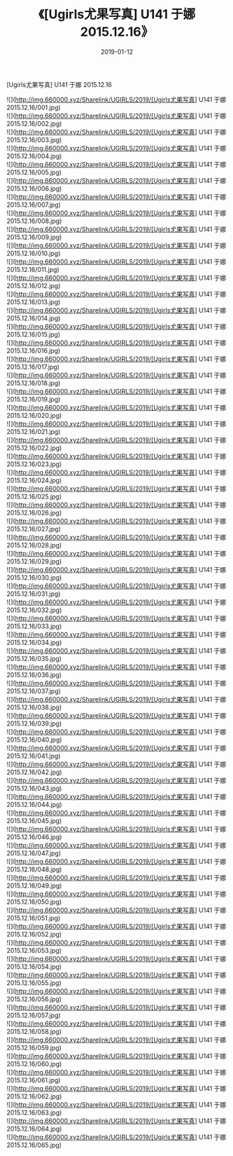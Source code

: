 ﻿---
layout: post
title:  《[Ugirls尤果写真] U141 于娜 2015.12.16》
date:   2019-01-12
img: http://img.660000.xyz/Sharelink/UGIRLS/2019/[Ugirls尤果写真] U141 于娜 2015.12.16/000.jpg
categories: [美女, 清纯, 唯美]
---

[Ugirls尤果写真] U141 于娜 2015.12.16

 ![](http://img.660000.xyz/Sharelink/UGIRLS/2019/[Ugirls尤果写真] U141 于娜 2015.12.16/001.jpg) <br>![](http://img.660000.xyz/Sharelink/UGIRLS/2019/[Ugirls尤果写真] U141 于娜 2015.12.16/002.jpg) <br>![](http://img.660000.xyz/Sharelink/UGIRLS/2019/[Ugirls尤果写真] U141 于娜 2015.12.16/003.jpg) <br>![](http://img.660000.xyz/Sharelink/UGIRLS/2019/[Ugirls尤果写真] U141 于娜 2015.12.16/004.jpg) <br>![](http://img.660000.xyz/Sharelink/UGIRLS/2019/[Ugirls尤果写真] U141 于娜 2015.12.16/005.jpg) <br>![](http://img.660000.xyz/Sharelink/UGIRLS/2019/[Ugirls尤果写真] U141 于娜 2015.12.16/006.jpg) <br>![](http://img.660000.xyz/Sharelink/UGIRLS/2019/[Ugirls尤果写真] U141 于娜 2015.12.16/007.jpg) <br>![](http://img.660000.xyz/Sharelink/UGIRLS/2019/[Ugirls尤果写真] U141 于娜 2015.12.16/008.jpg) <br>![](http://img.660000.xyz/Sharelink/UGIRLS/2019/[Ugirls尤果写真] U141 于娜 2015.12.16/009.jpg) <br>![](http://img.660000.xyz/Sharelink/UGIRLS/2019/[Ugirls尤果写真] U141 于娜 2015.12.16/010.jpg) <br>![](http://img.660000.xyz/Sharelink/UGIRLS/2019/[Ugirls尤果写真] U141 于娜 2015.12.16/011.jpg) <br>![](http://img.660000.xyz/Sharelink/UGIRLS/2019/[Ugirls尤果写真] U141 于娜 2015.12.16/012.jpg) <br>![](http://img.660000.xyz/Sharelink/UGIRLS/2019/[Ugirls尤果写真] U141 于娜 2015.12.16/013.jpg) <br>![](http://img.660000.xyz/Sharelink/UGIRLS/2019/[Ugirls尤果写真] U141 于娜 2015.12.16/014.jpg) <br>![](http://img.660000.xyz/Sharelink/UGIRLS/2019/[Ugirls尤果写真] U141 于娜 2015.12.16/015.jpg) <br>![](http://img.660000.xyz/Sharelink/UGIRLS/2019/[Ugirls尤果写真] U141 于娜 2015.12.16/016.jpg) <br>![](http://img.660000.xyz/Sharelink/UGIRLS/2019/[Ugirls尤果写真] U141 于娜 2015.12.16/017.jpg) <br>![](http://img.660000.xyz/Sharelink/UGIRLS/2019/[Ugirls尤果写真] U141 于娜 2015.12.16/018.jpg) <br>![](http://img.660000.xyz/Sharelink/UGIRLS/2019/[Ugirls尤果写真] U141 于娜 2015.12.16/019.jpg) <br>![](http://img.660000.xyz/Sharelink/UGIRLS/2019/[Ugirls尤果写真] U141 于娜 2015.12.16/020.jpg) <br>![](http://img.660000.xyz/Sharelink/UGIRLS/2019/[Ugirls尤果写真] U141 于娜 2015.12.16/021.jpg) <br>![](http://img.660000.xyz/Sharelink/UGIRLS/2019/[Ugirls尤果写真] U141 于娜 2015.12.16/022.jpg) <br>![](http://img.660000.xyz/Sharelink/UGIRLS/2019/[Ugirls尤果写真] U141 于娜 2015.12.16/023.jpg) <br>![](http://img.660000.xyz/Sharelink/UGIRLS/2019/[Ugirls尤果写真] U141 于娜 2015.12.16/024.jpg) <br>![](http://img.660000.xyz/Sharelink/UGIRLS/2019/[Ugirls尤果写真] U141 于娜 2015.12.16/025.jpg) <br>![](http://img.660000.xyz/Sharelink/UGIRLS/2019/[Ugirls尤果写真] U141 于娜 2015.12.16/026.jpg) <br>![](http://img.660000.xyz/Sharelink/UGIRLS/2019/[Ugirls尤果写真] U141 于娜 2015.12.16/027.jpg) <br>![](http://img.660000.xyz/Sharelink/UGIRLS/2019/[Ugirls尤果写真] U141 于娜 2015.12.16/028.jpg) <br>![](http://img.660000.xyz/Sharelink/UGIRLS/2019/[Ugirls尤果写真] U141 于娜 2015.12.16/029.jpg) <br>![](http://img.660000.xyz/Sharelink/UGIRLS/2019/[Ugirls尤果写真] U141 于娜 2015.12.16/030.jpg) <br>![](http://img.660000.xyz/Sharelink/UGIRLS/2019/[Ugirls尤果写真] U141 于娜 2015.12.16/031.jpg) <br>![](http://img.660000.xyz/Sharelink/UGIRLS/2019/[Ugirls尤果写真] U141 于娜 2015.12.16/032.jpg) <br>![](http://img.660000.xyz/Sharelink/UGIRLS/2019/[Ugirls尤果写真] U141 于娜 2015.12.16/033.jpg) <br>![](http://img.660000.xyz/Sharelink/UGIRLS/2019/[Ugirls尤果写真] U141 于娜 2015.12.16/034.jpg) <br>![](http://img.660000.xyz/Sharelink/UGIRLS/2019/[Ugirls尤果写真] U141 于娜 2015.12.16/035.jpg) <br>![](http://img.660000.xyz/Sharelink/UGIRLS/2019/[Ugirls尤果写真] U141 于娜 2015.12.16/036.jpg) <br>![](http://img.660000.xyz/Sharelink/UGIRLS/2019/[Ugirls尤果写真] U141 于娜 2015.12.16/037.jpg) <br>![](http://img.660000.xyz/Sharelink/UGIRLS/2019/[Ugirls尤果写真] U141 于娜 2015.12.16/038.jpg) <br>![](http://img.660000.xyz/Sharelink/UGIRLS/2019/[Ugirls尤果写真] U141 于娜 2015.12.16/039.jpg) <br>![](http://img.660000.xyz/Sharelink/UGIRLS/2019/[Ugirls尤果写真] U141 于娜 2015.12.16/040.jpg) <br>![](http://img.660000.xyz/Sharelink/UGIRLS/2019/[Ugirls尤果写真] U141 于娜 2015.12.16/041.jpg) <br>![](http://img.660000.xyz/Sharelink/UGIRLS/2019/[Ugirls尤果写真] U141 于娜 2015.12.16/042.jpg) <br>![](http://img.660000.xyz/Sharelink/UGIRLS/2019/[Ugirls尤果写真] U141 于娜 2015.12.16/043.jpg) <br>![](http://img.660000.xyz/Sharelink/UGIRLS/2019/[Ugirls尤果写真] U141 于娜 2015.12.16/044.jpg) <br>![](http://img.660000.xyz/Sharelink/UGIRLS/2019/[Ugirls尤果写真] U141 于娜 2015.12.16/045.jpg) <br>![](http://img.660000.xyz/Sharelink/UGIRLS/2019/[Ugirls尤果写真] U141 于娜 2015.12.16/046.jpg) <br>![](http://img.660000.xyz/Sharelink/UGIRLS/2019/[Ugirls尤果写真] U141 于娜 2015.12.16/047.jpg) <br>![](http://img.660000.xyz/Sharelink/UGIRLS/2019/[Ugirls尤果写真] U141 于娜 2015.12.16/048.jpg) <br>![](http://img.660000.xyz/Sharelink/UGIRLS/2019/[Ugirls尤果写真] U141 于娜 2015.12.16/049.jpg) <br>![](http://img.660000.xyz/Sharelink/UGIRLS/2019/[Ugirls尤果写真] U141 于娜 2015.12.16/050.jpg) <br>![](http://img.660000.xyz/Sharelink/UGIRLS/2019/[Ugirls尤果写真] U141 于娜 2015.12.16/051.jpg) <br>![](http://img.660000.xyz/Sharelink/UGIRLS/2019/[Ugirls尤果写真] U141 于娜 2015.12.16/052.jpg) <br>![](http://img.660000.xyz/Sharelink/UGIRLS/2019/[Ugirls尤果写真] U141 于娜 2015.12.16/053.jpg) <br>![](http://img.660000.xyz/Sharelink/UGIRLS/2019/[Ugirls尤果写真] U141 于娜 2015.12.16/054.jpg) <br>![](http://img.660000.xyz/Sharelink/UGIRLS/2019/[Ugirls尤果写真] U141 于娜 2015.12.16/055.jpg) <br>![](http://img.660000.xyz/Sharelink/UGIRLS/2019/[Ugirls尤果写真] U141 于娜 2015.12.16/056.jpg) <br>![](http://img.660000.xyz/Sharelink/UGIRLS/2019/[Ugirls尤果写真] U141 于娜 2015.12.16/057.jpg) <br>![](http://img.660000.xyz/Sharelink/UGIRLS/2019/[Ugirls尤果写真] U141 于娜 2015.12.16/058.jpg) <br>![](http://img.660000.xyz/Sharelink/UGIRLS/2019/[Ugirls尤果写真] U141 于娜 2015.12.16/059.jpg) <br>![](http://img.660000.xyz/Sharelink/UGIRLS/2019/[Ugirls尤果写真] U141 于娜 2015.12.16/060.jpg) <br>![](http://img.660000.xyz/Sharelink/UGIRLS/2019/[Ugirls尤果写真] U141 于娜 2015.12.16/061.jpg) <br>![](http://img.660000.xyz/Sharelink/UGIRLS/2019/[Ugirls尤果写真] U141 于娜 2015.12.16/062.jpg) <br>![](http://img.660000.xyz/Sharelink/UGIRLS/2019/[Ugirls尤果写真] U141 于娜 2015.12.16/063.jpg) <br>![](http://img.660000.xyz/Sharelink/UGIRLS/2019/[Ugirls尤果写真] U141 于娜 2015.12.16/064.jpg) <br>![](http://img.660000.xyz/Sharelink/UGIRLS/2019/[Ugirls尤果写真] U141 于娜 2015.12.16/065.jpg) <br>
